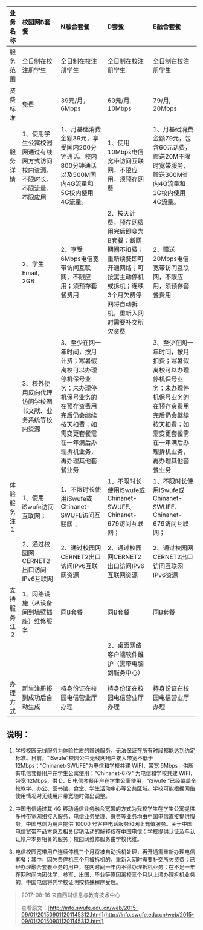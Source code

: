 | 业务名称 | **校园网B套餐** | N融合套餐 | **D**套餐 | **E**融合套餐 |
| :---: | :--- | :--- | :--- | :--- |
| 服务范围 | 全日制在校注册学生 | 全日制在校注册学生 | 全日制在校注册学生 | 全日制在校注册学生 |
| 资费标准 | 免费 | 39元/月，6Mbps | 60元/月,   10Mbps | 79/月, 20Mbps |
| 服务详情 | 1、使用学生公寓校园网通过有线网方式访问校内资源，不限时长，不限流量，不限应用 | 1、月基础消费金额39元，享受国内200分钟通话、校内800分钟通话以及500M国内4G流量和5G校内使用4G流量。 | 1、使用10Mbps电信宽带访问互联网，不限应用，须预存网费 | 1、月基础消费金额79元，包含60元话费，赠送20M不限时宽带服务，赠送300M省内4G流量和1G校内使用4G流量。 |
|  | 2、学生Email，2GB | 2、享受6Mbps电信宽带访问互联网，不限应用；须预存套餐费用 | 2、按天计费，预存网费用完后即变为B套餐；断网期间不扣费；重新续费即可开通网络；可按需主动停机或拆机；连续3个月欠费停网将自动拆机，重新入网时需要补交所欠资费 | 2、赠送20Mbps电信宽带访问互联网，不限应用，须预存套餐费用 |
|  | 3、校外使用反向代理访问学校图书文献、业务系统等校内资源 | 3、至少在网一年时间，按月计费；寒暑假离校可以办理停机保号业务；未办理停机保号业务的在预存资费用完后仍会继续按天扣费；如需变更套餐需在一年满后办理拆机业务，再办理其他套餐业务 |  | 3、至少在网一年时间，按月扣费；寒暑假离校可以办理停机保号业务；未办理停机保号业务的在预存资费用完后仍会继续按天扣费；如需变更套餐需在一年满后办理拆机业务，再办理其他套餐业务 |
| 体验服务注1 | 1、使用iSwufe访问互联网； | 1、不限时长使用iSwufe或Chinanet-SWUFE访问互联网； | 1、不限时长使用iSwufe或Chinanet-SWUFE、Chinanet-679访问互联网； | 1、不限时长使用iSwufe或Chinanet-SWUFE、Chinanet-679访问互联网； |
|  | 2、通过校园网CERNET2出口访问IPv6互联网 | 2、通过校园网CERNET2出口访问IPv6互联网资源 | 2、通过校园网CERNET2出口访问IPv6互联网资源 | 2、通过校园网CERNET2出口访问互联网IPv6资源 |
| 支持服务注2 | 1、网络设施（从设备间到墙壁插座）维修服务 | 同B套餐 | 同B套餐 | 同B套餐 |
|  |  |  | 2、桌面网络客户端软件维护（需带电脑到服务中心） |  |
| 办理方式 | 新生注册报到成功后自动生成 | 持身份证在校园电信营业厅办理 | 持身份证在校园电信营业厅办理 | 持身份证在校园电信营业厅办理 |

## 说明：

1. 学校校园无线服务为体验性质的赠送服务，无法保证在所有时段都能达到约定标准。目前，“iSwufe”校园公共无线网用户接入带宽不低于 12Mbps；“Chinanet-SWUFE”为电信和学校共建 WIFI，带宽 6Mbps，供所有电信套餐用户在学生公寓使用；"Chinanet-679" 为电信和学校共建 WIFI，带宽 12Mbps，供 D、E 电信套餐用户在学生公寓使用，“iSwufe ”已经覆盖全校教学、办公、图书馆、食堂、学生活动中心等公共区域。学校可能根据网络使用情况对无线用户带宽随时做出调整。

2. 中国电信通过其 4G 移动通信业务融合宽带的方式为我校学生在学生公寓提供多种带宽网络接入服务，电信业务受理、缴费等业务均由中国电信直接提供服务，中国电信为用户提供 10000 号客户电话服务和网上充值服务。关于中国电信宽带产品本身及相关促销活动的解释权在中国电信；学校提供认证及与认证帐户本身相关的服务；校园网维修服务由学校代维。

3. 电信校园宽带用户连续停机三个月将被自动拆机处理，再开通需重新办理电信套餐；其中，因欠费停机三个月被拆机的，重新入网时需要补交所欠资费；已经办理融合套餐业务的用户，在网时间一年内不得办理拆机业务；在不足一年在网时间内因休学、参军、出国、毕业等原因离校三个月以上须办理拆机业务的，中国电信将凭学校证明按特殊程序受理。





> 2017-08-16 来自西财信息与教育技术中心
>
> 查看原文：[http://info.swufe.edu.cn/web/2015-09/01/201509011201145312.html](http://info.swufe.edu.cn/web/2015-09/01/201509011201145312.html)




